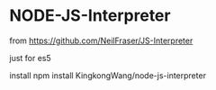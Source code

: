 NODE-JS-Interpreter
==============

from 
https://github.com/NeilFraser/JS-Interpreter

just for es5

install
npm install KingkongWang/node-js-interpreter

